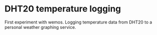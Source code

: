 # DHT20 temperature logging
First experiment with wemos. Logging temperature data from DHT20 to a personal weather graphing service.
